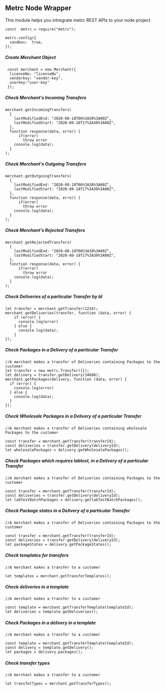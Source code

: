 ## Metrc Node Wrapper
This module helps you intregrate metrc REST APIs to your node project.

    const  metrc = require("metrc"); 
    
    metrc.config({
      sandbox:  true,
    }); 
    

##### Create Merchant Object
     const merchant = new Merchant({
      licenseNo: "licenseNo",
      vendorkey: "vendor-key",
      userkey:"user-key"
     });
    
##### Check Merchant's Incoming Transfers
    
    merchant.getIncomingTransfers(
      {
        lastModifiedEnd: "2020-08-18T06%3A30%3A00Z",
        lastModifiedStart: "2020-08-18T17%3A30%3A00Z",
      },
      function response(data, error) {
          if(error)
            throw error
        console.log(data);
      }
    );
##### Check Merchant's Outgoing Transfers
    
    merchant.getOutgoingTransfers(
      {
        lastModifiedEnd: "2020-08-18T06%3A30%3A00Z",
        lastModifiedStart: "2020-08-18T17%3A30%3A00Z",
      },
      function response(data, error) {
          if(error)
            throw error
        console.log(data);
      }
    );
##### Check Merchant's Rejected Transfers
    
    merchant.getRejectedTransfers(
      {
        lastModifiedEnd: "2020-08-18T06%3A30%3A00Z",
        lastModifiedStart: "2020-08-18T17%3A30%3A00Z",
      },
      function response(data, error) {
          if(error)
            throw error
        console.log(data);
      }
    );

##### Check Deliveries of a particular Transfer by Id
    
    let transfer = merchant.getTransfer(1234);
    merchant.getDeliveries(transfer, function (data, error) {
        if (error) {
          console.log(error)
        } else {
          console.log(data);
        }
    });


##### Check Packages in a Delivery of a particular Transfer
    
    //A merchant makes a transfer of Deliveries containing Packages to the customer
    let transfer = new metrc.Transfer({});
    let delivery = transfer.getDelivery(34600);
    merchant.getPackages(delivery, function (data, error) {
      if (error) {
        console.log(error)
      } else {
        console.log(data);
      }
    });
      

##### Check Wholesale Packages in a Delivery of a particular Transfer 
    
    //A merchant makes a transfer of Deliveries containing wholesale Packages to the customer

    const transfer = merchant.getTransfer(transferId);
    const deliveries = transfer.getDelivery(deliveryId);
    let wholesalePackages = delivery.getWholesalePackages();

##### Check Packages which requires labtest, in a Delivery of a particular Transfer 
    
    //A merchant makes a transfer of Deliveries containing Packages to the customer

    const transfer = merchant.getTransfer(transferId);
    const deliveries = transfer.getDelivery(deliveryId);
    let labTestBatchPackages = delivery.getlabTestBatchPackages();

##### Check Package states in a Delivery of a particular Transfer 
    
    //A merchant makes a transfer of Deliveries containing Packages to the customer

    const transfer = merchant.getTransfer(transferId);
    const deliveries = transfer.getDelivery(deliveryId);
    let packageStates = delivery.getPackageStates();

##### Check templates for transfers
    
    //A merchant makes a transfer to a customer

    let templates = merchant.getTransferTemplates();

##### Check deliveries in a template
    
    //A merchant makes a transfer to a customer

    const template = merchant.getTransferTemplate(templateId);
    let deliveries = template.getDeliveries();


##### Check Packages in a delivery in a template
    
    //A merchant makes a transfer to a customer

    const template = merchant.getTransferTemplate(templateId);
    const delivery = template.getDelivery();
    let packages = delivery.packages();
##### Check transfer types
    
    //A merchant makes a transfer to a customer

    let transfetTypes = merchant.getTransferTypes();
